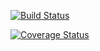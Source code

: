 [![Build Status](https://travis-ci.org/MarianoSaez/PARCIAL.2-COMPU_2020.svg?branch=master)](https://travis-ci.org/MarianoSaez/PARCIAL.2-COMPU_2020)

[![Coverage Status](https://coveralls.io/repos/github/MarianoSaez/PARCIAL.2-COMPU_2020/badge.svg?branch=master)](https://coveralls.io/github/MarianoSaez/PARCIAL.2-COMPU_2020?branch=master)
